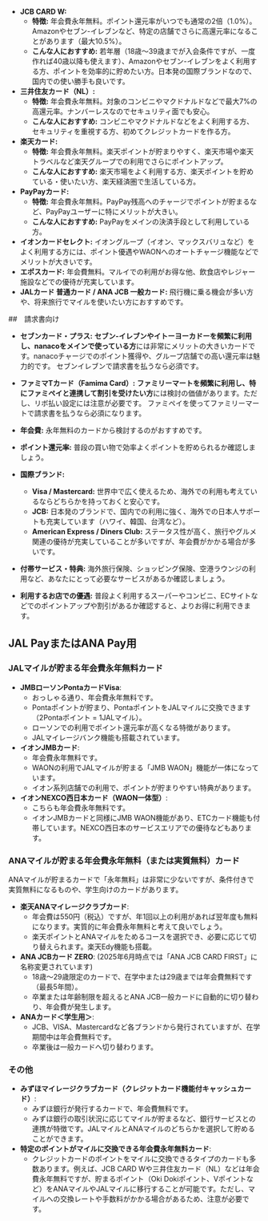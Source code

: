 * **JCB CARD W:**
    * **特徴:** 年会費永年無料。ポイント還元率がいつでも通常の2倍（1.0%）。Amazonやセブン-イレブンなど、特定の店舗でさらに高還元率になることがあります（最大10.5%）。
    * **こんな人におすすめ:** 若年層（18歳〜39歳までが入会条件ですが、一度作れば40歳以降も使えます）、Amazonやセブン-イレブンをよく利用する方、ポイントを効率的に貯めたい方。日本発の国際ブランドなので、国内での使い勝手も良いです。
* **三井住友カード（NL）:**
    * **特徴:** 年会費永年無料。対象のコンビニやマクドナルドなどで最大7%の高還元率。ナンバーレスなのでセキュリティ面でも安心。
    * **こんな人におすすめ:** コンビニやマクドナルドなどをよく利用する方、セキュリティを重視する方、初めてクレジットカードを作る方。
* **楽天カード:**
    * **特徴:** 年会費永年無料。楽天ポイントが貯まりやすく、楽天市場や楽天トラベルなど楽天グループでの利用でさらにポイントアップ。
    * **こんな人におすすめ:** 楽天市場をよく利用する方、楽天ポイントを貯めている・使いたい方、楽天経済圏で生活している方。
* **PayPayカード:**
    * **特徴:** 年会費永年無料。PayPay残高へのチャージでポイントが貯まるなど、PayPayユーザーに特にメリットが大きい。
    * **こんな人におすすめ:** PayPayをメインの決済手段として利用している方。
* **イオンカードセレクト:** イオングループ（イオン、マックスバリュなど）をよく利用する方には、ポイント優遇やWAONへのオートチャージ機能などでメリットが大きいです。
* **エポスカード:** 年会費無料。マルイでの利用がお得な他、飲食店やレジャー施設などでの優待が充実しています。
* **JALカード 普通カード / ANA JCB 一般カード:** 飛行機に乗る機会が多い方や、将来旅行でマイルを使いたい方におすすめです。

##　請求書向け

* **セブンカード・プラス:**
  **セブン-イレブンやイトーヨーカドーを頻繁に利用し、nanacoをメインで使っている方**には非常にメリットの大きいカードです。nanacoチャージでのポイント獲得や、グループ店舗での高い還元率は魅力的です。
  セブンイレブンで請求書を払うなら必須です。
* **ファミマTカード（Famima Card）:**
  **ファミリーマートを頻繁に利用し、特にファミペイと連携して割引を受けたい方**には検討の価値があります。ただし、リボ払い設定には注意が必要です。
  ファミペイを使ってファミリーマートで請求書を払うなら必須になります。


* **年会費:** 永年無料のカードから検討するのがおすすめです。
* **ポイント還元率:** 普段の買い物で効率よくポイントを貯められるか確認しましょう。
* **国際ブランド:**
    * **Visa / Mastercard:** 世界中で広く使えるため、海外での利用も考えているならどちらかを持っておくと安心です。
    * **JCB:** 日本発のブランドで、国内での利用に強く、海外での日本人サポートも充実しています（ハワイ、韓国、台湾など）。
    * **American Express / Diners Club:** ステータス性が高く、旅行やグルメ関連の優待が充実していることが多いですが、年会費がかかる場合が多いです。
* **付帯サービス・特典:** 海外旅行保険、ショッピング保険、空港ラウンジの利用など、あなたにとって必要なサービスがあるか確認しましょう。
* **利用するお店での優遇:** 普段よく利用するスーパーやコンビニ、ECサイトなどでのポイントアップや割引があるか確認すると、よりお得に利用できます。

## JAL PayまたはANA Pay用

### JALマイルが貯まる年会費永年無料カード

* **JMBローソンPontaカードVisa**:
    * おっしゃる通り、年会費永年無料です。
    * Pontaポイントが貯まり、PontaポイントをJALマイルに交換できます（2Pontaポイント = 1JALマイル）。
    * ローソンでの利用でポイント還元率が高くなる特徴があります。
    * JALマイレージバンク機能も搭載されています。
* **イオンJMBカード**:
    * 年会費永年無料です。
    * WAONの利用でJALマイルが貯まる「JMB WAON」機能が一体になっています。
    * イオン系列店舗での利用で、ポイントが貯まりやすい特典があります。
* **イオンNEXCO西日本カード（WAON一体型）**:
    * こちらも年会費永年無料です。
    * イオンJMBカードと同様にJMB WAON機能があり、ETCカード機能も付帯しています。NEXCO西日本のサービスエリアでの優待などもあります。

### ANAマイルが貯まる年会費永年無料（または実質無料）カード

ANAマイルが貯まるカードで「永年無料」は非常に少ないですが、条件付きで実質無料になるものや、学生向けのカードがあります。

* **楽天ANAマイレージクラブカード**:
    * 年会費は550円（税込）ですが、年1回以上の利用があれば翌年度も無料になります。実質的に年会費永年無料と考えて良いでしょう。
    * 楽天ポイントとANAマイルをためるコースを選択でき、必要に応じて切り替えられます。楽天Edy機能も搭載。
* **ANA JCBカード ZERO**: (2025年6月時点では「ANA JCB CARD FIRST」に名称変更されています)
    * 18歳～29歳限定のカードで、在学中または29歳までは年会費無料です（最長5年間）。
    * 卒業または年齢制限を超えるとANA JCB一般カードに自動的に切り替わり、年会費が発生します。
* **ANAカード＜学生用＞**:
    * JCB、VISA、Mastercardなど各ブランドから発行されていますが、在学期間中は年会費無料です。
    * 卒業後は一般カードへ切り替わります。

### その他

* **みずほマイレージクラブカード（クレジットカード機能付キャッシュカード）**:
    * みずほ銀行が発行するカードで、年会費無料です。
    * みずほ銀行の取引状況に応じてマイルが貯まるなど、銀行サービスとの連携が特徴です。JALマイルとANAマイルのどちらかを選択して貯めることができます。
* **特定のポイントがマイルに交換できる年会費永年無料カード**:
    * クレジットカードのポイントをマイルに交換できるタイプのカードも多数あります。例えば、JCB CARD Wや三井住友カード（NL）などは年会費永年無料ですが、貯まるポイント（Oki Dokiポイント、Vポイントなど）をANAマイルやJALマイルに移行することが可能です。ただし、マイルへの交換レートや手数料がかかる場合があるため、注意が必要です。
